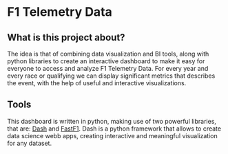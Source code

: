 # F1 Telemetry Data
## What is this project about?
The idea is that of combining data visualization and BI tools, along with python libraries to create an interactive dashboard to make it easy for everyone to access and analyze F1 Telemetry Data. For every year and every race or qualifying we can display significant metrics that describes the event, with the help of useful and interactive visualizations.

## Tools
This dashboard is written in python, making use of two powerful libraries, that are: [Dash](https://github.com/plotly/dash) and [FastF1](https://github.com/theOehrly/Fast-F1). Dash is a python framework that allows to create data science webb apps, creating interactive and meaningful visualization for any dataset.
